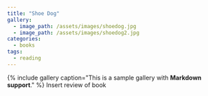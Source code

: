 ```yaml
---
title: "Shoe Dog"
gallery:
  - image_path: /assets/images/shoedog.jpg
  - image_path: /assets/images/shoedog2.jpg
categories:
  - books
tags:
  - reading
---
```


{% include gallery caption="This is a sample gallery with **Markdown support**." %}
Insert review of book
